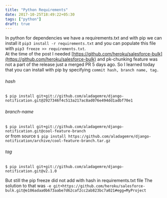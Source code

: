 ```yaml
---
title: "Python Requirements"
date: 2017-10-25T18:49:22+05:30
tags: ["python"]
draft: true
---
```


In python for dependencies we have a requirements.txt and with pip we can install it `pip3 install -r requirements.txt`
and you can populate this file with `pip3 freeze >> requirements.txt`.  
At the time of the post I needed [https://github.com/heroku/salesforce-bulk](https://github.com/heroku/salesforce-bulk) and pk-chunking feature was not a part of the release just a merged PR 5 days ago. So I learned today that you can install with pip by specifying  `commit hash, branch name, tag.`  

###### hash
`$ pip install git+git://github.com/aladagemre/django-notification.git@2927346f4c513a217ac8ad076e494dd1adbf70e1`

###### branch-name
`$ pip install git+git://github.com/aladagemre/django-notification.git@cool-feature-branch`  
or from source
`$ pip install https://github.com/aladagemre/django-notification/archive/cool-feature-branch.tar.gz`

###### tag
`$ pip install git+git://github.com/aladagemre/django-notification.git@v2.1.0`


But still the pip freeze did not add with hash in requirements.txt file
The solution to that was
`-e git+https://github.com/heroku/salesforce-bulk.git@e106adaa0b673aabe7d62caf2cc2ab823bc7a021#egg=MyProject`
